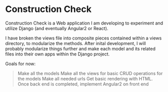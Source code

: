 Construction Check
==================

Construction Check is a Web application I am developing to experiment and utilize Django (and eventually Angular2 or React).

I have broken the views file into composite pieces contained within a views directory, to modularize the methods. After inital development, I will probably modularize things further and make each model and its related files into their own apps within the Django project.

Goals for now:
> Make all the models
> Make all the views for basic CRUD operations for the models
> Make all needed urls
> Get basic rendering with HTML. Once back end is completed, implement Angular2 on front end

